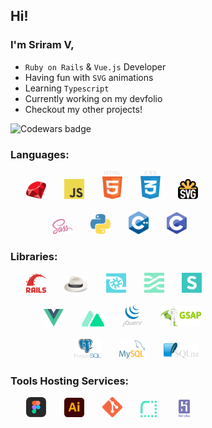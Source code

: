 ## Hi!
### I'm Sriram V,
- `Ruby on Rails` & `Vue.js` Developer
- Having fun with `SVG` animations
- Learning `Typescript`
- Currently working on my devfolio
- Checkout my other projects!

![Codewars badge](https://www.codewars.com/users/Sriram2311/badges/micro)
### Languages:

<div>
    &ensp;&ensp;&ensp;
    <img alt=".rb" src="./images/ruby.svg" width="32px" /> &ensp;&ensp;&ensp;
    <img alt=".js" src="./images/javascript.svg" width="32px" /> &ensp;&ensp;&ensp;
    <img alt=".html" src="./images/html.svg" width="32px" /> &ensp;&ensp;&ensp;
    <img alt=".css" src="./images/css.svg" width="32px" /> &ensp;&ensp;&ensp;
    <img alt=".svg" src="./images/svg.svg" width="32px" /> &ensp;&ensp;&ensp;
</div>
&ensp;
<div>
    &ensp;&ensp;&ensp;&ensp;&ensp;&ensp;&ensp;&ensp;&ensp;
    <img alt=".scss" src="./images/scss.svg" width="32px" /> &ensp;&ensp;&ensp;
    <img alt=".py" src="./images/python.svg" width="32px" /> &ensp;&ensp;&ensp;
    <img alt=".cpp" src="./images/c++.svg" width="32px" /> &ensp;&ensp;&ensp;
    <img alt=".c" src="./images/c.svg" width="32px" /> &ensp;&ensp;&ensp;
</div>

### Libraries:
<div>
    &ensp;&ensp;&ensp;
    <img alt=".rails" src="./images/rails.svg" width="32px" /> &ensp;&ensp;&ensp;
    <img alt=".sinatra" src="./images/sinatra.svg" width="38px" /> &ensp;&ensp;&ensp;
    <img alt=".turbo" src="./images/turbo.svg" width="32px" /> &ensp;&ensp;&ensp;
    <img alt=".stimulus" src="./images/stimulus.svg" width="32px" /> &ensp;&ensp;&ensp;
    <img alt=".semantic-ui" src="./images/semantic-ui.svg" width="32px" /> &ensp;&ensp;&ensp;
</div>
&ensp;
<div>
    &ensp;&ensp;&ensp;&ensp;&ensp;&ensp;&ensp;
    <img alt=".vue" src="./images/vue.svg" width="32px" /> &ensp;&ensp;&ensp;
    <img alt=".nuxt" src="./images/nuxt.svg" width="36px" /> &ensp;&ensp;&ensp;
    <img alt=".jquery" src="./images/jquery.svg" width="32px" /> &ensp;&ensp;&ensp;
    <img alt=".gsap" src="./images/gsap.svg" width="65px" /> &ensp;&ensp;&ensp;
</div>
&ensp;
<div>
    &ensp;&ensp;&ensp;&ensp;&ensp;&ensp;&ensp;&ensp;&ensp;&ensp;&ensp;&ensp;&ensp;&ensp;
    <img alt=".postgres" src="./images/postgres.svg" width="43px" /> &ensp;&ensp;&ensp;
    <img alt=".mysql" src="./images/mysql.svg" width="42px" /> &ensp;&ensp;&ensp;
    <img alt=".sqlite" src="./images/sqlite.svg" width="56px" /> &ensp;&ensp;&ensp;
</div>

### Tools Hosting Services: 
<div>
    &ensp;&ensp;&ensp;
    <img alt=".figma" src="./images/figma.svg" width="32px" /> &ensp;&ensp;&ensp;
    <img alt=".ai" src="./images/illustrator.svg" width="32px" /> &ensp;&ensp;&ensp;
    <img alt=".git" src="./images/git.svg" width="32px" /> &ensp;&ensp;&ensp;
    <img alt=".render" src="./images/render.svg" width="26px" /> &ensp;&ensp;&ensp;&ensp;
    <img alt=".heroku" src="./images/heroku.svg" width="18px" /> &ensp;&ensp;&ensp;
</div>
&ensp;